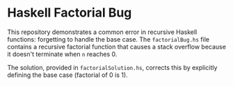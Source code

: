 # Haskell Factorial Bug

This repository demonstrates a common error in recursive Haskell functions: forgetting to handle the base case. The `factorialBug.hs` file contains a recursive factorial function that causes a stack overflow because it doesn't terminate when `n` reaches 0.

The solution, provided in `factorialSolution.hs`, corrects this by explicitly defining the base case (factorial of 0 is 1).